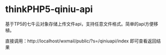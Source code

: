 # thinkPHP5-qiniu-api
基于TP5的七牛云对象存储上传文件api，支持任意文件格式。简单的api方便移植。

直接调用：http://localhost/wxmail/public/?s=/qiniuapi/index 即可查看返回结果


